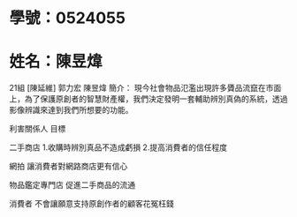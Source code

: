 # 學號：0524055
# 姓名：陳昱煒
21組 [陳延維] 郭力宏 陳昱煒
簡介：
現今社會物品氾濫出現許多贗品流竄在市面上，為了保護原創者的智慧財產權，我們決定發明一套輔助辨別真偽的系統，透過影像辨識來達到我們所想要的功能。

利害關係人                                       目標

二手商店                                         1.收購時辨別真品不造成虧損
                                                2.提高消費者的信任程度
                                                
網拍                                            讓消費者對網路商店更有信心

物品鑑定專門店                                   促進二手商品的流通

消費者                                          不會讓願意支持原創作者的顧客花冤枉錢
